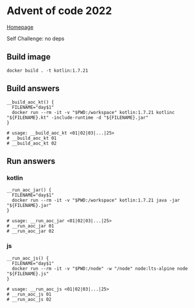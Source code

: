 # Advent of code 2022

[Homepage](https://adventofcode.com/2022)

Self Challenge: no deps

## Build image

```shell
docker build . -t kotlin:1.7.21
```

## Build answers

<!-- cSpell:ignore kotlinc -->
```shell
__build_aoc_kt() {
  FILENAME="day$1"
  docker run --rm -it -v "$PWD:/workspace" kotlin:1.7.21 kotlinc "${FILENAME}.kt" -include-runtime -d "${FILENAME}.jar"
}

# usage: __build_aoc_kt <01|02|03|...|25>
# __build_aoc_kt 01
# __build_aoc_kt 02
```

## Run answers

### kotlin

```shell
__run_aoc_jar() {
  FILENAME="day$1"
  docker run --rm -it -v "$PWD:/workspace" kotlin:1.7.21 java -jar "${FILENAME}.jar"
}

# usage: __run_aoc_jar <01|02|03|...|25>
# __run_aoc_jar 01
# __run_aoc_jar 02
```

### js

```shell
__run_aoc_js() {
  FILENAME="day$1"
  docker run --rm -it -v "$PWD:/node" -w "/node" node:lts-alpine node "${FILENAME}.js"
}

# usage: __run_aoc_js <01|02|03|...|25>
# __run_aoc_js 01
# __run_aoc_js 02
```
